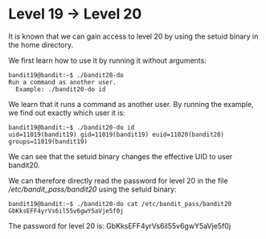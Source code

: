# Level 19 &rarr; Level 20

It is known that we can gain access to level 20 by using the setuid binary in the home directory.

We first learn how to use it by running it without arguments:

```
bandit19@bandit:~$ ./bandit20-do 
Run a command as another user.
  Example: ./bandit20-do id
```

We learn that it runs a command as another user.
By running the example, we find out exactly which user it is:

```
bandit19@bandit:~$ ./bandit20-do id
uid=11019(bandit19) gid=11019(bandit19) euid=11020(bandit20) groups=11019(bandit19)
```

We can see that the setuid binary changes the effective UID to user bandit20.

We can therefore directly read the password for level 20 in the file */etc/bandit_pass/bandit20* using the setuid binary:

```
bandit19@bandit:~$ ./bandit20-do cat /etc/bandit_pass/bandit20
GbKksEFF4yrVs6il55v6gwY5aVje5f0j
```

The password for level 20 is: GbKksEFF4yrVs6il55v6gwY5aVje5f0j
